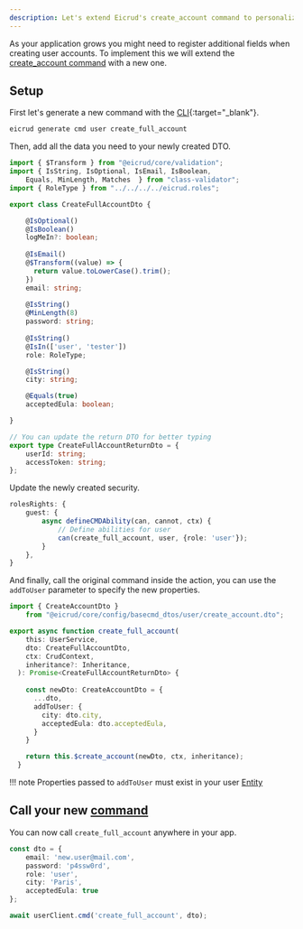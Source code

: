 ```yaml
---
description: Let's extend Eicrud's create_account command to personalize the user's sign-up
---
```


As your application grows you might need to register additional fields when creating user accounts. To implement this we will extend the [create_account command](../user/service.md#account-creation) with a new one.

## Setup

First let's generate a new command with the [CLI](https://www.npmjs.com/package/@eicrud/cli){:target="_blank"}.

```bash
eicrud generate cmd user create_full_account
```

Then, add all the data you need to your newly created DTO.

```typescript title="create_full_account.dto.ts"
import { $Transform } from "@eicrud/core/validation";
import { IsString, IsOptional, IsEmail, IsBoolean, 
    Equals, MinLength, Matches  } from "class-validator";
import { RoleType } from "../../../../eicrud.roles";

export class CreateFullAccountDto {

    @IsOptional()
    @IsBoolean()
    logMeIn?: boolean;
  
    @IsEmail()
    @$Transform((value) => {
      return value.toLowerCase().trim();
    })
    email: string;
  
    @IsString()
    @MinLength(8)
    password: string;
  
    @IsString()
    @IsIn(['user', 'tester'])
    role: RoleType;

    @IsString()
    city: string;

    @Equals(true)
    acceptedEula: boolean;

}

// You can update the return DTO for better typing
export type CreateFullAccountReturnDto = {
    userId: string;
    accessToken: string;
};
```

Update the newly created security.

```typescript title="create_full_account.security.ts"
rolesRights: {
    guest: {
        async defineCMDAbility(can, cannot, ctx) {
            // Define abilities for user
            can(create_full_account, user, {role: 'user'});
        }
    },
}
```

And finally, call the original command inside the action, you can use the `addToUser` parameter to specify the new properties.


```typescript title="create_full_account.action.ts"
import { CreateAccountDto } 
    from "@eicrud/core/config/basecmd_dtos/user/create_account.dto";

export async function create_full_account(
    this: UserService,
    dto: CreateFullAccountDto,
    ctx: CrudContext,
    inheritance?: Inheritance,
  ): Promise<CreateFullAccountReturnDto> {
    
    const newDto: CreateAccountDto = {
      ...dto,
      addToUser: {
        city: dto.city,
        acceptedEula: dto.acceptedEula,
      }
    }

    return this.$create_account(newDto, ctx, inheritance);
  }
```

!!! note
    Properties passed to `addToUser` must exist in your user [Entity](../user/definition.md)

## Call your new [command](../services/commands.md)

You can now call `create_full_account` anywhere in your app.

```typescript
const dto = {
    email: 'new.user@mail.com',
    password: 'p4ssw0rd',
    role: 'user',
    city: 'Paris',
    acceptedEula: true
};

await userClient.cmd('create_full_account', dto);
```